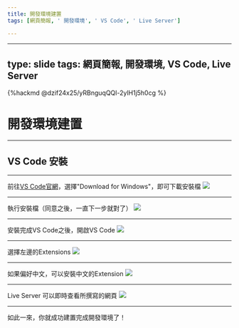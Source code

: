 ```yaml
---
title: 開發環境建置
tags: [網頁簡報, ' 開發環境', ' VS Code', ' Live Server']

---
```


---
type: slide
tags: 網頁簡報, 開發環境, VS Code, Live Server
---

{%hackmd @dzif24x25/yRBnguqQQl-2ylH1j5h0cg %}

# 開發環境建置

---

## VS Code 安裝

---

前往[VS Code官網](https://code.visualstudio.com/)，選擇"Download for Windows"，即可下載安裝檔
![](https://i.imgur.com/iEOqA9X.png)

---

執行安裝檔（同意之後，一直下一步就對了）
![](https://i.imgur.com/F6Sz97Q.png)

---

安裝完成VS Code之後，開啟VS Code
![](https://i.imgur.com/qWCCOZw.png)

---

選擇左邊的Extensions
![](https://i.imgur.com/NxTyn3Z.png)

---

如果偏好中文，可以安裝中文的Extension
![](https://i.imgur.com/UNMOOov.png)

---

Live Server 可以即時查看所撰寫的網頁
![](https://i.imgur.com/uRKtuvO.png)

---

如此一來，你就成功建置完成開發環境了！
